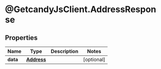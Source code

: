 # @GetcandyJsClient.AddressResponse

## Properties

Name | Type | Description | Notes
------------ | ------------- | ------------- | -------------
**data** | [**Address**](Address.md) |  | [optional] 


